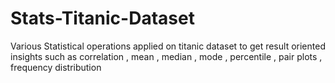 # Stats-Titanic-Dataset
Various Statistical operations applied on titanic dataset to get result oriented insights such as correlation , mean , median , mode , percentile , pair plots , frequency distribution
